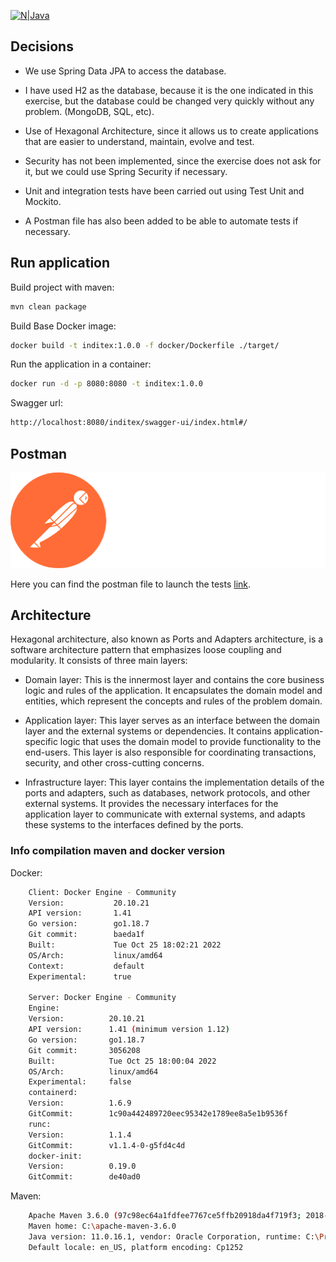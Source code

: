 
[![N|Java](https://d33wubrfki0l68.cloudfront.net/f8099f57973f45c668f8cf7d7c3e8987e81dd93d/9b944/assets/img/news/java-note.png)](https://www.java.com)

## Decisions

- We use Spring Data JPA to access the database.

- I have used H2 as the database, because it is the one indicated in this exercise, but the database could be changed very quickly without any problem. (MongoDB, SQL, etc).

- Use of Hexagonal Architecture, since it allows us to create applications that are easier to understand, maintain, evolve and test.

- Security has not been implemented, since the exercise does not ask for it, but we could use Spring Security if necessary.

- Unit and integration tests have been carried out using Test Unit and Mockito.

- A Postman file has also been added to be able to automate tests if necessary.


## Run application
 
Build project with maven:
```sh
mvn clean package
```

Build Base Docker image:
```sh
docker build -t inditex:1.0.0 -f docker/Dockerfile ./target/
```

Run the application in a container:

```sh
docker run -d -p 8080:8080 -t inditex:1.0.0
```
Swagger url:
```sh
http://localhost:8080/inditex/swagger-ui/index.html#/
```


## Postman
![logo](https://raw.githubusercontent.com/alisonhall/postman-introduction/master/assets/logo.png)

Here you can find the postman file to launch the tests [link](https://github.com/pablogg/pruebaInditex/blob/develop/PruebaInditex.postman_collection.json).


## Architecture

Hexagonal architecture, also known as Ports and Adapters architecture, is a software architecture pattern that emphasizes loose coupling and modularity. It consists of three main layers:

- Domain layer: This is the innermost layer and contains the core business logic and rules of the application. It encapsulates the domain model and entities, which represent the concepts and rules of the problem domain.

- Application layer: This layer serves as an interface between the domain layer and the external systems or dependencies. It contains application-specific logic that uses the domain model to provide functionality to the end-users. This layer is also responsible for coordinating transactions, security, and other cross-cutting concerns.

- Infrastructure layer: This layer contains the implementation details of the ports and adapters, such as databases, network protocols, and other external systems. It provides the necessary interfaces for the application layer to communicate with external systems, and adapts these systems to the interfaces defined by the ports.


### Info compilation maven and docker version
Docker:
```sh
    Client: Docker Engine - Community
    Version:           20.10.21
    API version:       1.41
    Go version:        go1.18.7
    Git commit:        baeda1f
    Built:             Tue Oct 25 18:02:21 2022
    OS/Arch:           linux/amd64
    Context:           default
    Experimental:      true

    Server: Docker Engine - Community
    Engine:
    Version:          20.10.21
    API version:      1.41 (minimum version 1.12)
    Go version:       go1.18.7
    Git commit:       3056208
    Built:            Tue Oct 25 18:00:04 2022
    OS/Arch:          linux/amd64
    Experimental:     false
    containerd:
    Version:          1.6.9
    GitCommit:        1c90a442489720eec95342e1789ee8a5e1b9536f
    runc:
    Version:          1.1.4
    GitCommit:        v1.1.4-0-g5fd4c4d
    docker-init:
    Version:          0.19.0
    GitCommit:        de40ad0
```

Maven:
```sh
    Apache Maven 3.6.0 (97c98ec64a1fdfee7767ce5ffb20918da4f719f3; 2018-10-24T20:41:47+02:00)
    Maven home: C:\apache-maven-3.6.0
    Java version: 11.0.16.1, vendor: Oracle Corporation, runtime: C:\Program Files\Java\jdk-11.0.16.1
    Default locale: en_US, platform encoding: Cp1252
```
